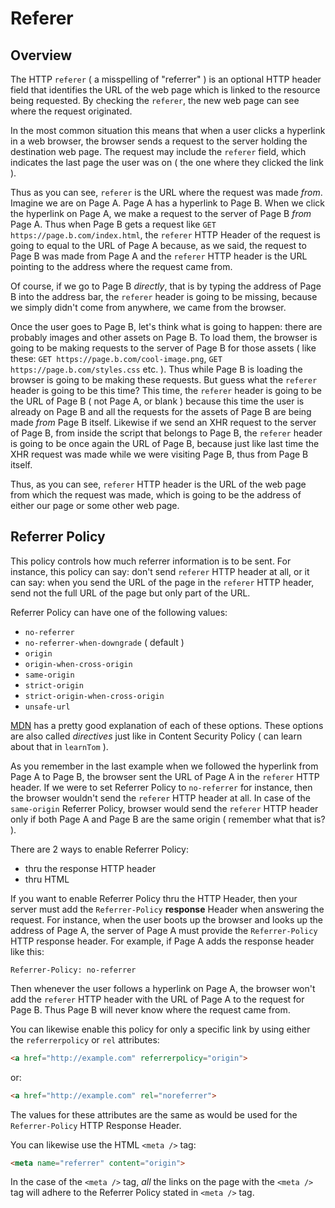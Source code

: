 # Referer

## Overview

The HTTP `referer` ( a misspelling of "referrer" ) is an optional HTTP header field that identifies the URL
of the web page which is linked to the resource being requested. By checking the `referer`, the new web page
can see where the request originated.

In the most common situation this means that when a user clicks a hyperlink in a web browser, the browser
sends a request to the server holding the destination web page. The request may include the `referer` field,
which indicates the last page the user was on ( the one where they clicked the link ).

Thus as you can see, `referer` is the URL where the request was made _from_. Imagine we are on Page A.
Page A has a hyperlink to Page B. When we click the hyperlink on Page A, we make a request to the server of
Page B _from_ Page A. Thus when Page B gets a request like `GET https://page.b.com/index.html`, the `referer`
HTTP Header of the request is going to equal to the URL of Page A because, as we said, the request to Page B
was made from Page A and the `referer` HTTP header is the URL pointing to the address where the request came from.

Of course, if we go to Page B _directly_, that is by typing the address of Page B into the address bar,
the `referer` header is going to be missing, because we simply didn't come from anywhere, we came from the browser.

Once the user goes to Page B, let's think what is going to happen: there are probably images and other assets on Page B.
To load them, the browser is going to be making requests to the server of Page B for those assets ( like these:
`GET https://page.b.com/cool-image.png`, `GET https://page.b.com/styles.css` etc. ). Thus while Page B is loading
the browser is going to be making these requests. But guess what the `referer` header is going to be this time?
This time, the `referer` header is going to be the URL of Page B ( not Page A, or blank ) because this time
the user is already on Page B and all the requests for the assets of Page B are being made _from_ Page B itself.
Likewise if we send an XHR request to the server of Page B, from inside the script that belongs to Page B,
the `referer` header is going to be once again the URL of Page B, because just like last time the XHR request was
made while we were visiting Page B, thus from Page B itself.

Thus, as you can see, `referer` HTTP header is the URL of the web page from which the request was made, which is
going to be the address of either our page or some other web page.

## Referrer Policy

This policy controls how much referrer information is to be sent. For instance, this policy can say:
don't send `referer` HTTP header at all, or it can say: when you send the URL of the page in the `referer` HTTP header,
send not the full URL of the page but only part of the URL.

Referrer Policy can have one of the following values:

- `no-referrer`
- `no-referrer-when-downgrade` ( default )
- `origin`
- `origin-when-cross-origin`
- `same-origin`
- `strict-origin`
- `strict-origin-when-cross-origin`
- `unsafe-url`

[MDN](https://developer.mozilla.org/en-US/docs/Web/HTTP/Headers/Referrer-Policy) has a pretty good explanation
of each of these options. These options are also called _directives_ just like in Content Security Policy
( can learn about that in `learnTom` ).

As you remember in the last example when we followed the hyperlink from Page A to Page B, the browser sent
the URL of Page A in the `referer` HTTP header. If we were to set Referrer Policy to `no-referrer` for instance,
then the browser wouldn't send the `referer` HTTP header at all. In case of the `same-origin` Referrer Policy,
browser would send the `referer` HTTP header only if both Page A and Page B are the same origin
( remember what that is? ).

There are 2 ways to enable Referrer Policy:

- thru the response HTTP header
- thru HTML

If you want to enable Referrer Policy thru the HTTP Header, then your server must add the
`Referrer-Policy` **response** Header when answering the request. For instance, when the user
boots up the browser and looks up the address of Page A, the server of Page A must provide the
`Referrer-Policy` HTTP response header. For example, if Page A adds the response header like this:

```
Referrer-Policy: no-referrer
```

Then whenever the user follows a hyperlink on Page A, the browser won't add the `referer` HTTP header with the URL
of Page A to the request for Page B. Thus Page B will never know where the request came from.

You can likewise enable this policy for only a specific link by using either the `referrerpolicy`
or `rel` attributes:

```html
<a href="http://example.com" referrerpolicy="origin">
```

or:

```html
<a href="http://example.com" rel="noreferrer">
```

The values for these attributes are the same as would be used for the `Referrer-Policy` HTTP Response Header.

You can likewise use the HTML `<meta />` tag:

```html
<meta name="referrer" content="origin">
```

In the case of the `<meta />` tag, _all_ the links on the page with the `<meta />` tag will adhere to the
Referrer Policy stated in `<meta />` tag.
